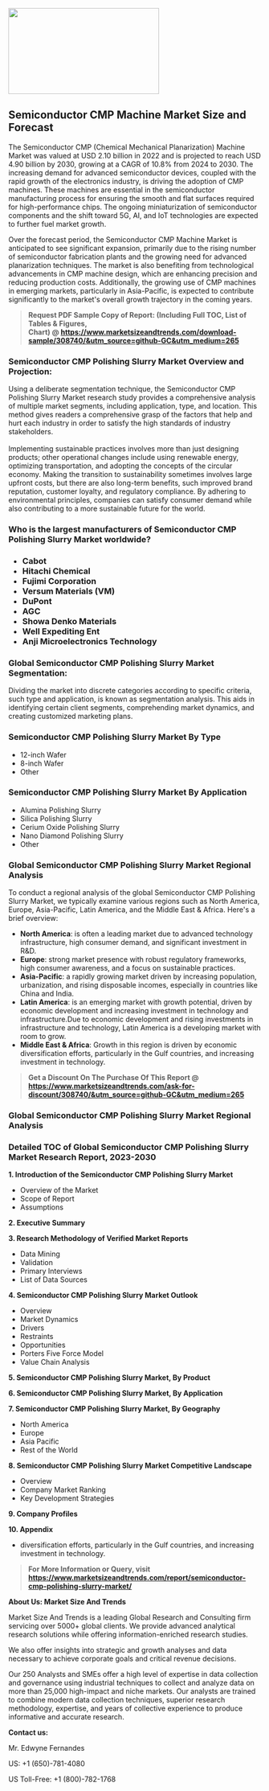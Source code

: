 <p><img class="alignnone size-medium wp-image-20088" src="https://ffe5etoiles.com/wp-content/uploads/2024/12/MST1-300x171.png" alt="" width="300" height="171" /></p><h2>Semiconductor CMP Machine Market Size and Forecast</h2><p>The Semiconductor CMP (Chemical Mechanical Planarization) Machine Market was valued at USD 2.10 billion in 2022 and is projected to reach USD 4.90 billion by 2030, growing at a CAGR of 10.8% from 2024 to 2030. The increasing demand for advanced semiconductor devices, coupled with the rapid growth of the electronics industry, is driving the adoption of CMP machines. These machines are essential in the semiconductor manufacturing process for ensuring the smooth and flat surfaces required for high-performance chips. The ongoing miniaturization of semiconductor components and the shift toward 5G, AI, and IoT technologies are expected to further fuel market growth.</p><p>Over the forecast period, the Semiconductor CMP Machine Market is anticipated to see significant expansion, primarily due to the rising number of semiconductor fabrication plants and the growing need for advanced planarization techniques. The market is also benefiting from technological advancements in CMP machine design, which are enhancing precision and reducing production costs. Additionally, the growing use of CMP machines in emerging markets, particularly in Asia-Pacific, is expected to contribute significantly to the market's overall growth trajectory in the coming years.</p></p><blockquote id="" class=""><strong>Request PDF Sample Copy of Report: (Including Full TOC, List of Tables &amp; Figures, Chart)&nbsp;@&nbsp;<strong><a href="https://www.marketsizeandtrends.com/download-sample/308740/&utm_source=github-GC&utm_medium=265" target="_blank">https://www.marketsizeandtrends.com/download-sample/308740/&utm_source=github-GC&utm_medium=265</a></strong></strong></blockquote><h3 id="" class="">Semiconductor CMP Polishing Slurry Market&nbsp;Overview and Projection:</h3><p id="" class="">Using a deliberate segmentation technique, the Semiconductor CMP Polishing Slurry Market research study provides a comprehensive analysis of multiple market segments, including application, type, and location. This method gives readers a comprehensive grasp of the factors that help and hurt each industry in order to satisfy the high standards of industry stakeholders. <br /> <br />Implementing sustainable practices involves more than just designing products; other operational changes include using renewable energy, optimizing transportation, and adopting the concepts of the circular economy. Making the transition to sustainability sometimes involves large upfront costs, but there are also long-term benefits, such improved brand reputation, customer loyalty, and regulatory compliance. By adhering to environmental principles, companies can satisfy consumer demand while also contributing to a more sustainable future for the world.</p><h3 id="" class="">Who is the largest manufacturers of&nbsp;Semiconductor CMP Polishing Slurry Market worldwide?</h3><h3 class=""><p><ul><li>Cabot </li><li> Hitachi Chemical </li><li> Fujimi Corporation </li><li> Versum Materials (VM) </li><li> DuPont </li><li> AGC </li><li> Showa Denko Materials </li><li> Well Expediting Ent </li><li> Anji Microelectronics Technology</li></ul></p></h3><h3 id="" class="">Global&nbsp;Semiconductor CMP Polishing Slurry Market Segmentation:</h3><p id="" class="">Dividing the market into discrete categories according to specific criteria, such type and application, is known as segmentation analysis. This aids in identifying certain client segments, comprehending market dynamics, and creating customized marketing plans.</p><h3 id="" class="">Semiconductor CMP Polishing Slurry Market&nbsp;By Type</h3><p><p><ul><li>12-inch Wafer</li><li> 8-inch Wafer</li><li> Other</p></li></ul></p></p><h3 id="" class="">Semiconductor CMP Polishing Slurry Market&nbsp;By Application</h3><p class=""><p><ul><li>Alumina Polishing Slurry</li><li> Silica Polishing Slurry</li><li> Cerium Oxide Polishing Slurry</li><li> Nano Diamond Polishing Slurry</li><li> Other</li></ul></p></p><h3 id="" class="">Global Semiconductor CMP Polishing Slurry Market Regional Analysis</h3><p id="" class="">To conduct a regional analysis of the global Semiconductor CMP Polishing Slurry Market, we typically examine various regions such as North America, Europe, Asia-Pacific, Latin America, and the Middle East &amp; Africa. Here's a brief overview:</p><ul><li><strong>North America</strong>: is often a leading market due to advanced technology infrastructure, high consumer demand, and significant investment in R&amp;D.</li><li><strong>Europe</strong>: strong market presence with robust regulatory frameworks, high consumer awareness, and a focus on sustainable practices.</li><li><strong>Asia-Pacific</strong>: a rapidly growing market driven by increasing population, urbanization, and rising disposable incomes, especially in countries like China and India.</li><li><strong>Latin America</strong>: is an emerging market with growth potential, driven by economic development and increasing investment in technology and infrastructure.Due to economic development and rising investments in infrastructure and technology, Latin America is a developing market with room to grow.</li><li><strong>Middle East &amp; Africa</strong>: Growth in this region is driven by economic diversification efforts, particularly in the Gulf countries, and increasing investment in technology.</li></ul><blockquote id="" class=""><strong>Get a Discount On The Purchase Of This Report @ <strong><a href="https://www.marketsizeandtrends.com/ask-for-discount/308740/&utm_source=github-GC&utm_medium=265" target="_blank">https://www.marketsizeandtrends.com/ask-for-discount/308740/&utm_source=github-GC&utm_medium=265</a></strong></strong></blockquote><h3 id="" class="">Global Semiconductor CMP Polishing Slurry Market Regional Analysis</h3><h3 id="" class="">Detailed TOC of Global Semiconductor CMP Polishing Slurry Market Research Report, 2023-2030</h3><p id="" class=""><strong>1. Introduction of the Semiconductor CMP Polishing Slurry Market</strong></p><ul><li>Overview of the Market</li><li>Scope of Report</li><li>Assumptions</li></ul><p id="" class=""><strong>2. Executive Summary</strong></p><p id="" class=""><strong>3. Research Methodology of Verified Market Reports</strong></p><ul><li>Data Mining</li><li>Validation</li><li>Primary Interviews</li><li>List of Data Sources</li></ul><p id="" class=""><strong>4. Semiconductor CMP Polishing Slurry Market Outlook</strong></p><ul><li>Overview</li><li>Market Dynamics</li><li>Drivers</li><li>Restraints</li><li>Opportunities</li><li>Porters Five Force Model</li><li>Value Chain Analysis</li></ul><p id="" class=""><strong>5. Semiconductor CMP Polishing Slurry Market, By Product</strong></p><p id="" class=""><strong>6. Semiconductor CMP Polishing Slurry Market, By Application</strong></p><p id="" class=""><strong>7. Semiconductor CMP Polishing Slurry Market, By Geography</strong></p><ul><li>North America</li><li>Europe</li><li>Asia Pacific</li><li>Rest of the World</li></ul><p id="" class=""><strong>8. Semiconductor CMP Polishing Slurry Market Competitive Landscape</strong></p><ul><li>Overview</li><li>Company Market Ranking</li><li>Key Development Strategies</li></ul><p id="" class=""><strong>9. Company Profiles</strong></p><p id="" class=""><strong>10. Appendix</strong></p><ul><li>diversification efforts, particularly in the Gulf countries, and increasing investment in technology.</li></ul><blockquote id="" class=""><strong>For More Information or Query, visit <strong><strong><a href="https://www.marketsizeandtrends.com/report/semiconductor-cmp-polishing-slurry-market/" target="_blank">https://www.marketsizeandtrends.com/report/semiconductor-cmp-polishing-slurry-market/</a></strong></strong></strong></blockquote><p id="" class=""><strong>About Us: Market Size And Trends</strong></p><p id="" class="">Market Size And Trends is a leading Global Research and Consulting firm servicing over 5000+ global clients. We provide advanced analytical research solutions while offering information-enriched research studies.</p><p id="" class="">We also offer insights into strategic and growth analyses and data necessary to achieve corporate goals and critical revenue decisions.</p><p id="" class="">Our 250 Analysts and SMEs offer a high level of expertise in data collection and governance using industrial techniques to collect and analyze data on more than 25,000 high-impact and niche markets. Our analysts are trained to combine modern data collection techniques, superior research methodology, expertise, and years of collective experience to produce informative and accurate research.</p><p id="" class=""><strong>Contact us:</strong></p><p id="" class="">Mr. Edwyne Fernandes</p><p id="" class="">US: +1 (650)-781-4080</p><p id="" class="">US Toll-Free: +1 (800)-782-1768</p>
